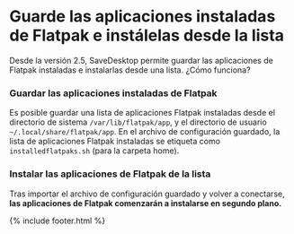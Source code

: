 # Guarde las aplicaciones instaladas de Flatpak e instálelas desde la lista
Desde la versión 2.5, SaveDesktop permite guardar las aplicaciones de Flatpak instaladas e instalarlas desde una lista. ¿Cómo funciona?

### Guardar las aplicaciones instaladas de Flatpak
Es posible guardar una lista de aplicaciones Flatpak instaladas desde el directorio de sistema `/var/lib/flatpak/app`, y el directorio de usuario `~/.local/share/flatpak/app`. En el archivo de configuración guardado, la lista de aplicaciones Flatpak instaladas se etiqueta como `installedflatpaks.sh` (para la carpeta home).

### Instalar las aplicaciones de Flatpak de la lista
Tras importar el archivo de configuración guardado y volver a conectarse, **las aplicaciones de Flatpak comenzarán a instalarse en segundo plano.**



{% include footer.html %}
